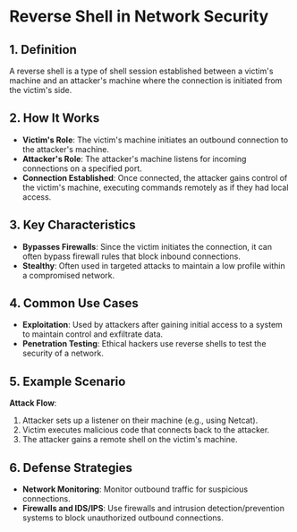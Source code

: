 # Reverse Shell in Network Security

## 1. Definition
A reverse shell is a type of shell session established between a victim's machine and an attacker's machine where the connection is initiated from the victim's side.

## 2. How It Works
- **Victim's Role**: The victim's machine initiates an outbound connection to the attacker's machine.
- **Attacker's Role**: The attacker's machine listens for incoming connections on a specified port.
- **Connection Established**: Once connected, the attacker gains control of the victim's machine, executing commands remotely as if they had local access.

## 3. Key Characteristics
- **Bypasses Firewalls**: Since the victim initiates the connection, it can often bypass firewall rules that block inbound connections.
- **Stealthy**: Often used in targeted attacks to maintain a low profile within a compromised network.

## 4. Common Use Cases
- **Exploitation**: Used by attackers after gaining initial access to a system to maintain control and exfiltrate data.
- **Penetration Testing**: Ethical hackers use reverse shells to test the security of a network.

## 5. Example Scenario
**Attack Flow**:
1. Attacker sets up a listener on their machine (e.g., using Netcat).
2. Victim executes malicious code that connects back to the attacker.
3. The attacker gains a remote shell on the victim's machine.

## 6. Defense Strategies
- **Network Monitoring**: Monitor outbound traffic for suspicious connections.
- **Firewalls and IDS/IPS**: Use firewalls and intrusion detection/prevention systems to block unauthorized outbound connections.
